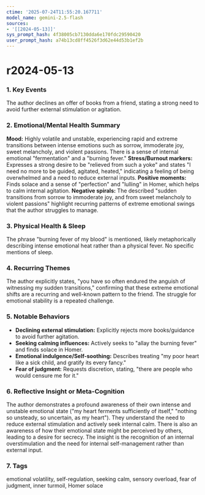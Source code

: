 ```yaml
---
ctime: '2025-07-24T11:55:20.167711'
model_name: gemini-2.5-flash
sources:
- '[[2024-05-13]]'
sys_prompt_hash: 4f38005cb7130dda6e170fdc29590420
user_prompt_hash: a74b13cd8ff4526f3d62e44d53b1ef2b
---
```

# r2024-05-13

### 1. Key Events
The author declines an offer of books from a friend, stating a strong need to avoid further external stimulation or agitation.

### 2. Emotional/Mental Health Summary
**Mood:** Highly volatile and unstable, experiencing rapid and extreme transitions between intense emotions such as sorrow, immoderate joy, sweet melancholy, and violent passions. There is a sense of internal emotional "fermentation" and a "burning fever."
**Stress/Burnout markers:** Expresses a strong desire to be "relieved from such a yoke" and states "I need no more to be guided, agitated, heated," indicating a feeling of being overwhelmed and a need to reduce external inputs.
**Positive moments:** Finds solace and a sense of "perfection" and "lulling" in Homer, which helps to calm internal agitation.
**Negative spirals:** The described "sudden transitions from sorrow to immoderate joy, and from sweet melancholy to violent passions" highlight recurring patterns of extreme emotional swings that the author struggles to manage.

### 3. Physical Health & Sleep
The phrase "burning fever of my blood" is mentioned, likely metaphorically describing intense emotional heat rather than a physical fever. No specific mentions of sleep.

### 4. Recurring Themes
The author explicitly states, "you have so often endured the anguish of witnessing my sudden transitions," confirming that these extreme emotional shifts are a recurring and well-known pattern to the friend. The struggle for emotional stability is a repeated challenge.

### 5. Notable Behaviors
*   **Declining external stimulation:** Explicitly rejects more books/guidance to avoid further agitation.
*   **Seeking calming influences:** Actively seeks to "allay the burning fever" and finds solace in Homer.
*   **Emotional indulgence/Self-soothing:** Describes treating "my poor heart like a sick child, and gratify its every fancy."
*   **Fear of judgment:** Requests discretion, stating, "there are people who would censure me for it."

### 6. Reflective Insight or Meta-Cognition
The author demonstrates a profound awareness of their own intense and unstable emotional state ("my heart ferments sufficiently of itself," "nothing so unsteady, so uncertain, as my heart"). They understand the need to reduce external stimulation and actively seek internal calm. There is also an awareness of how their emotional state might be perceived by others, leading to a desire for secrecy. The insight is the recognition of an internal overstimulation and the need for internal self-management rather than external input.

### 7. Tags
emotional volatility, self-regulation, seeking calm, sensory overload, fear of judgment, inner turmoil, Homer solace